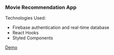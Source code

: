 ### Movie Recommendation App

Technologies Used:
- Firebase authentication and real-time database
- React Hooks
- Styled Components

[Demo](https://movie-recommendations.netlify.com)
